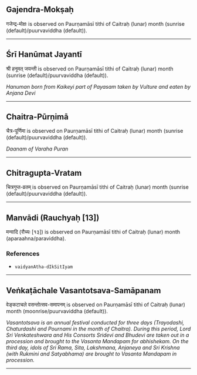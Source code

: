 ## Gajendra-Mokṣaḥ
गजेन्द्र-मोक्षः is observed on Paurṇamāsī tithi of Caitraḥ (lunar) month (sunrise (default)/puurvaviddha (default)).



---
## Śrī Hanūmat Jayantī
श्री हनूमत् जयन्ती is observed on Paurṇamāsī tithi of Caitraḥ (lunar) month (sunrise (default)/puurvaviddha (default)).

_Hanuman born from Kaikeyi part of Payasam taken by Vulture and eaten by Anjana Devi_

---
## Chaitra-Pūrṇimā
चैत्र-पूर्णिमा is observed on Paurṇamāsī tithi of Caitraḥ (lunar) month (sunrise (default)/puurvaviddha (default)).

_Daanam of Varaha Puran_

---
## Chitragupta-Vratam
चित्रगुप्त-व्रतम् is observed on Paurṇamāsī tithi of Caitraḥ (lunar) month (sunrise (default)/puurvaviddha (default)).



---
## Manvādi (Rauchyaḥ [13])
मन्वादि (रौच्यः [१३]) is observed on Paurṇamāsī tithi of Caitraḥ (lunar) month (aparaahna/paraviddha).


### References
* `vaidyanAtha-dIkSitIyam`


---
## Veṅkaṭāchale Vasantotsava-Samāpanam
वेङ्कटाचले वसन्तोत्सव-समापनम् is observed on Paurṇamāsī tithi of Caitraḥ (lunar) month (moonrise/puurvaviddha (default)).

_Vasantotsava is an annual festival conducted for three days (Trayodashi, Chaturdashi and Pournami in the month of Chaitra). During this period, Lord Sri Venkateshwara and His Consorts Sridevi and Bhudevi are taken out in a procession and brought to the Vasanta Mandapam for abhishekam. On the third day, idols of Sri Rama, Sita, Lakshmana, Anjaneya and Sri Krishna (with Rukmini and Satyabhama) are brought to Vasanta Mandapam in procession._

---
